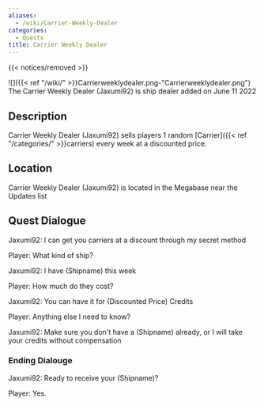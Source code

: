 ```yaml
---
aliases:
  - /wiki/Carrier-Weekly-Dealer
categories:
  - Quests
title: Carrier Weekly Dealer
---
```


{{< notices/removed >}}

![]({{< ref "/wiki/" >}}Carrierweeklydealer.png-"Carrierweeklydealer.png") The Carrier Weekly Dealer (Jaxumi92) is ship dealer added on June 11 2022

## Description

Carrier Weekly Dealer (Jaxumi92) sells players 1 random [Carrier]({{< ref "/categories/" >}}carriers) every week at a discounted price.

## Location

Carrier Weekly Dealer (Jaxumi92) is located in the Megabase near the Updates list

## Quest Dialogue

Jaxumi92: I can get you carriers at a discount through my secret method

Player: What kind of ship?

Jaxumi92: I have (Shipname) this week

Player: How much do they cost?

Jaxumi92: You can have it for (Discounted Price) Credits

Player: Anything else I need to know?

Jaxumi92: Make sure you don't have a (Shipname) already, or I will take your credits without compensation

### Ending Dialouge

Jaxumi92: Ready to receive your (Shipname)?

Player: Yes.
